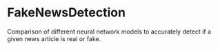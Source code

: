 # FakeNewsDetection
Comparison of different neural network models to accurately detect if a given news article is real or fake.
